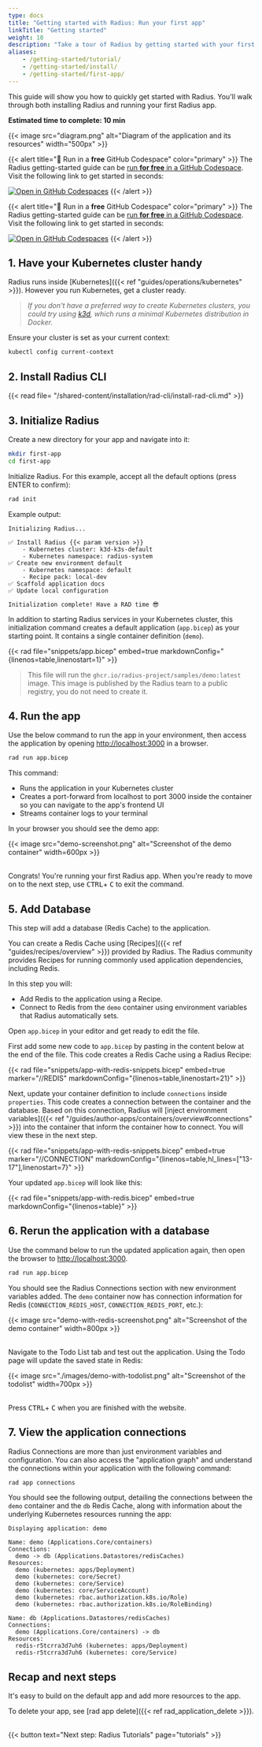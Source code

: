 ```yaml
---
type: docs
title: "Getting started with Radius: Run your first app"
linkTitle: "Getting started"
weight: 10
description: "Take a tour of Radius by getting started with your first app"
aliases:
    - /getting-started/tutorial/
    - /getting-started/install/
    - /getting-started/first-app/
---
```


This guide will show you how to quickly get started with Radius. You'll walk through both installing Radius and running your first Radius app.

**Estimated time to complete: 10 min**

{{< image src="diagram.png" alt="Diagram of the application and its resources" width="500px" >}}

{{< alert title="🚀 Run in a <b>free</b> GitHub Codespace" color="primary" >}}
The Radius getting-started guide can be [run **for free** in a GitHub Codespace](https://github.blog/changelog/2022-11-09-codespaces-for-free-and-pro-accounts/). Visit the following link to get started in seconds:

[![Open in GitHub Codespaces](https://github.com/codespaces/badge.svg)](https://codespaces.new/radius-project/samples)
{{< /alert >}}

{{< alert title="🚀 Run in a <b>free</b> GitHub Codespace" color="primary" >}}
The Radius getting-started guide can be [run **for free** in a GitHub Codespace](https://github.blog/changelog/2022-11-09-codespaces-for-free-and-pro-accounts/). Visit the following link to get started in seconds:

[![Open in GitHub Codespaces](https://github.com/codespaces/badge.svg)](https://codespaces.new/radius-project/samples)
{{< /alert >}}

## 1. Have your Kubernetes cluster handy

Radius runs inside [Kubernetes]({{< ref "guides/operations/kubernetes" >}}). However you run Kubernetes, get a cluster ready.
> *If you don't have a preferred way to create Kubernetes clusters, you could try using [k3d](https://k3d.io/), which runs a minimal Kubernetes distribution in Docker.*

Ensure your cluster is set as your current context:

```bash
kubectl config current-context
```

## 2. Install Radius CLI

{{< read file= "/shared-content/installation/rad-cli/install-rad-cli.md" >}}

## 3. Initialize Radius

Create a new directory for your app and navigate into it:

```bash
mkdir first-app
cd first-app
```

Initialize Radius. For this example, accept all the default options (press ENTER to confirm): 

```bash
rad init
```

Example output:

```
Initializing Radius...                     

✅ Install Radius {{< param version >}}               
    - Kubernetes cluster: k3d-k3s-default   
    - Kubernetes namespace: radius-system   
✅ Create new environment default          
    - Kubernetes namespace: default 
    - Recipe pack: local-dev        
✅ Scaffold application docs            
✅ Update local configuration              

Initialization complete! Have a RAD time 😎
```

In addition to starting Radius services in your Kubernetes cluster, this initialization command creates a default application (`app.bicep`) as your starting point. It contains a single container definition (`demo`). 

{{< rad file="snippets/app.bicep" embed=true markdownConfig="{linenos=table,linenostart=1}" >}}

> This file will run the `ghcr.io/radius-project/samples/demo:latest` image. This image is published by the Radius team to a public registry, you do not need to create it.

## 4. Run the app

Use the below command to run the app in your environment, then access the application by opening [http://localhost:3000](http://localhost:3000) in a browser.

```bash
rad run app.bicep
```

This command:

- Runs the application in your Kubernetes cluster
- Creates a port-forward from localhost to port 3000 inside the container so you can navigate to the app's frontend UI
- Streams container logs to your terminal

In your browser you should see the demo app:

{{< image src="demo-screenshot.png" alt="Screenshot of the demo container" width=600px >}}
<br /><br />

Congrats! You're running your first Radius app. When you're ready to move on to the next step, use <kbd>CTRL</kbd>+ <kbd>C</kbd> to exit the command.

## 5. Add Database

This step will add a database (Redis Cache) to the application.

You can create a Redis Cache using [Recipes]({{< ref "guides/recipes/overview" >}}) provided by Radius. The Radius community provides Recipes for running commonly used application dependencies, including Redis.

In this step you will:

- Add Redis to the application using a Recipe.
- Connect to Redis from the `demo` container using environment variables that Radius automatically sets.

Open `app.bicep` in your editor and get ready to edit the file.

First add some new code to `app.bicep` by pasting in the content below at the end of the file. This code creates a Redis Cache using a Radius Recipe:

{{< rad file="snippets/app-with-redis-snippets.bicep" embed=true marker="//REDIS" markdownConfig="{linenos=table,linenostart=21}" >}}

Next, update your container definition to include `connections` inside `properties`. This code creates a connection between the container and the database. Based on this connection, Radius will [inject environment variables]({{< ref "/guides/author-apps/containers/overview#connections" >}}) into the container that inform the container how to connect. You will view these in the next step.

{{< rad file="snippets/app-with-redis-snippets.bicep" embed=true marker="//CONNECTION" markdownConfig="{linenos=table,hl_lines=[\"13-17\"],linenostart=7}" >}}

Your updated `app.bicep` will look like this:

{{< rad file="snippets/app-with-redis.bicep" embed=true markdownConfig="{linenos=table}" >}}

## 6. Rerun the application with a database

Use the command below to run the updated application again, then open the browser to [http://localhost:3000](http://localhost:3000).

```sh
rad run app.bicep
```

You should see the Radius Connections section with new environment variables added. The `demo` container now has connection information for Redis (`CONNECTION_REDIS_HOST`, `CONNECTION_REDIS_PORT`, etc.):

{{< image src="demo-with-redis-screenshot.png" alt="Screenshot of the demo container" width=800px >}}
<br /><br />

Navigate to the Todo List tab and test out the application. Using the Todo page will update the saved state in Redis:

{{< image src="./images/demo-with-todolist.png" alt="Screenshot of the todolist" width=700px >}}
<br /><br />

Press <kbd>CTRL</kbd>+ <kbd>C</kbd> when you are finished with the website.

## 7. View the application connections

Radius Connections are more than just environment variables and configuration. You can also access the "application graph" and understand the connections within your application with the following command:

```bash
rad app connections
```

You should see the following output, detailing the connections between the `demo` container and the `db` Redis Cache, along with information about the underlying Kubernetes resources running the app:

```
Displaying application: demo

Name: demo (Applications.Core/containers)
Connections:
  demo -> db (Applications.Datastores/redisCaches)
Resources:
  demo (kubernetes: apps/Deployment)
  demo (kubernetes: core/Secret)
  demo (kubernetes: core/Service)
  demo (kubernetes: core/ServiceAccount)
  demo (kubernetes: rbac.authorization.k8s.io/Role)
  demo (kubernetes: rbac.authorization.k8s.io/RoleBinding)

Name: db (Applications.Datastores/redisCaches)
Connections:
  demo (Applications.Core/containers) -> db
Resources:
  redis-r5tcrra3d7uh6 (kubernetes: apps/Deployment)
  redis-r5tcrra3d7uh6 (kubernetes: core/Service)
```

## Recap and next steps

It's easy to build on the default app and add more resources to the app. 

To delete your app, see [rad app delete]({{< ref rad_application_delete >}}).

<br>
{{< button text="Next step: Radius Tutorials" page="tutorials" >}}

